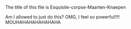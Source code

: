 The title of this file is Exquisite-corpse-Maarten-Knaepen 

Am I allowed to just do this? OMG, I feel so powerful!!!! MOUHAHAHAHAHAHAHA

